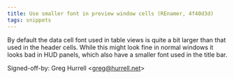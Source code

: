 ```yaml
---
title: Use smaller font in preview window cells (REnamer, 4f40d3d)
tags: snippets
---
```


By default the data cell font used in table views is quite a bit larger than that used in the header cells. While this might look fine in normal windows it looks bad in HUD panels, which also have a smaller font used in the title bar.

Signed-off-by: Greg Hurrell &lt;greg@hurrell.net&gt;
